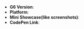 <!--
Thank you for reporting an issue.

1. It's RECOMMENDED to submit PR for typo or tiny bug fix.
2. If this's a FEATURE request, please provide: details, pseudo codes if necessary.
3. If this's a BUG, please provide: course repetition, error log and configuration. Fill in as much of the template below as you're able.
4. It will be nice to use to provide a CodePen Link which can reproduce the issue, we provide a CodePen template [g6-github-issue](https://codepen.io/DoriTong/pen/pKbLVw).

感谢您向我们反馈问题。

1. 提交问题前，请先阅读 https://antv.alipay.com/zh-cn/g6/1.x/index.html 上的文档。
2. 我们推荐如果是小问题（错别字修改，小的 bug fix）直接提交 PR。
3. 如果是一个新需求，请提供：详细需求描述，最好是有伪代码实现。
4. 如果是一个 BUG，请提供：复现步骤，错误日志以及相关配置，并尽量填写下面的模板中的条目。
5. 如果可以，请提供尽可能精简的 CodePen 链接，可使用 CodePen 模板 https://codepen.io/DoriTong/pen/pKbLVw，方便我们排查问题。
6. 扩展阅读：[如何向开源项目提交无法解答的问题](https://zhuanlan.zhihu.com/p/25795393)
-->

* **G6 Version**:
* **Platform**:
* **Mini Showcase(like screenshots)**:
* **CodePen Link**:

<!-- Enter your issue details below this comment. -->
